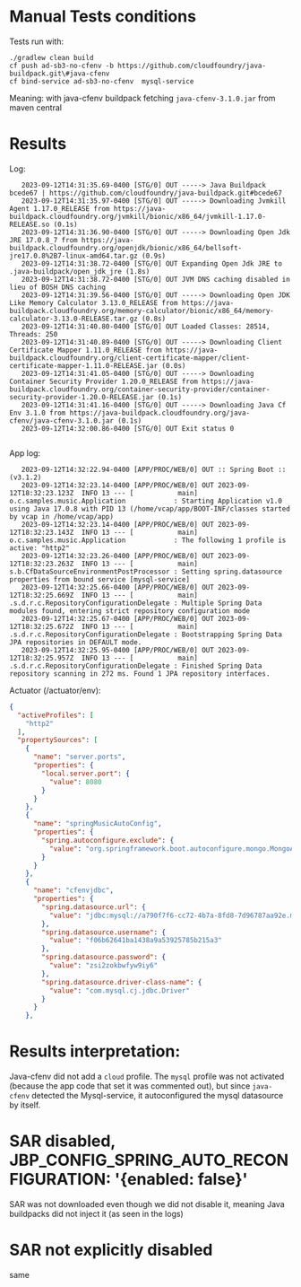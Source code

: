 # Manual Tests conditions

Tests run with:

    ./gradlew clean build
    cf push ad-sb3-no-cfenv -b https://github.com/cloudfoundry/java-buildpack.git\#java-cfenv
    cf bind-service ad-sb3-no-cfenv  mysql-service
    

Meaning: with java-cfenv buildpack fetching `java-cfenv-3.1.0.jar` from maven central

# Results

Log:
```
   2023-09-12T14:31:35.69-0400 [STG/0] OUT -----> Java Buildpack bcede67 | https://github.com/cloudfoundry/java-buildpack.git#bcede67
   2023-09-12T14:31:35.97-0400 [STG/0] OUT -----> Downloading Jvmkill Agent 1.17.0_RELEASE from https://java-buildpack.cloudfoundry.org/jvmkill/bionic/x86_64/jvmkill-1.17.0-RELEASE.so (0.1s)
   2023-09-12T14:31:36.90-0400 [STG/0] OUT -----> Downloading Open Jdk JRE 17.0.8_7 from https://java-buildpack.cloudfoundry.org/openjdk/bionic/x86_64/bellsoft-jre17.0.8%2B7-linux-amd64.tar.gz (0.9s)
   2023-09-12T14:31:38.72-0400 [STG/0] OUT Expanding Open Jdk JRE to .java-buildpack/open_jdk_jre (1.8s)
   2023-09-12T14:31:38.72-0400 [STG/0] OUT JVM DNS caching disabled in lieu of BOSH DNS caching
   2023-09-12T14:31:39.56-0400 [STG/0] OUT -----> Downloading Open JDK Like Memory Calculator 3.13.0_RELEASE from https://java-buildpack.cloudfoundry.org/memory-calculator/bionic/x86_64/memory-calculator-3.13.0-RELEASE.tar.gz (0.8s)
   2023-09-12T14:31:40.80-0400 [STG/0] OUT Loaded Classes: 28514, Threads: 250
   2023-09-12T14:31:40.89-0400 [STG/0] OUT -----> Downloading Client Certificate Mapper 1.11.0_RELEASE from https://java-buildpack.cloudfoundry.org/client-certificate-mapper/client-certificate-mapper-1.11.0-RELEASE.jar (0.0s)
   2023-09-12T14:31:41.05-0400 [STG/0] OUT -----> Downloading Container Security Provider 1.20.0_RELEASE from https://java-buildpack.cloudfoundry.org/container-security-provider/container-security-provider-1.20.0-RELEASE.jar (0.1s)
   2023-09-12T14:31:41.16-0400 [STG/0] OUT -----> Downloading Java Cf Env 3.1.0 from https://java-buildpack.cloudfoundry.org/java-cfenv/java-cfenv-3.1.0.jar (0.1s)
   2023-09-12T14:32:00.86-0400 [STG/0] OUT Exit status 0


```

App log:
```
   2023-09-12T14:32:22.94-0400 [APP/PROC/WEB/0] OUT :: Spring Boot ::                (v3.1.2)
   2023-09-12T14:32:23.14-0400 [APP/PROC/WEB/0] OUT 2023-09-12T18:32:23.123Z  INFO 13 --- [           main] o.c.samples.music.Application            : Starting Application v1.0 using Java 17.0.8 with PID 13 (/home/vcap/app/BOOT-INF/classes started by vcap in /home/vcap/app)
   2023-09-12T14:32:23.14-0400 [APP/PROC/WEB/0] OUT 2023-09-12T18:32:23.143Z  INFO 13 --- [           main] o.c.samples.music.Application            : The following 1 profile is active: "http2"
   2023-09-12T14:32:23.26-0400 [APP/PROC/WEB/0] OUT 2023-09-12T18:32:23.263Z  INFO 13 --- [           main] s.b.CfDataSourceEnvironmentPostProcessor : Setting spring.datasource properties from bound service [mysql-service]
   2023-09-12T14:32:25.66-0400 [APP/PROC/WEB/0] OUT 2023-09-12T18:32:25.669Z  INFO 13 --- [           main] .s.d.r.c.RepositoryConfigurationDelegate : Multiple Spring Data modules found, entering strict repository configuration mode
   2023-09-12T14:32:25.67-0400 [APP/PROC/WEB/0] OUT 2023-09-12T18:32:25.672Z  INFO 13 --- [           main] .s.d.r.c.RepositoryConfigurationDelegate : Bootstrapping Spring Data JPA repositories in DEFAULT mode.
   2023-09-12T14:32:25.95-0400 [APP/PROC/WEB/0] OUT 2023-09-12T18:32:25.957Z  INFO 13 --- [           main] .s.d.r.c.RepositoryConfigurationDelegate : Finished Spring Data repository scanning in 272 ms. Found 1 JPA repository interfaces.

```

Actuator (/actuator/env):

```json
{
  "activeProfiles": [
    "http2"
  ],
  "propertySources": [
    {
      "name": "server.ports",
      "properties": {
        "local.server.port": {
          "value": 8080
        }
      }
    },
    {
      "name": "springMusicAutoConfig",
      "properties": {
        "spring.autoconfigure.exclude": {
          "value": "org.springframework.boot.autoconfigure.mongo.MongoAutoConfiguration,org.springframework.boot.autoconfigure.data.mongo.MongoDataAutoConfiguration,org.springframework.boot.autoconfigure.data.mongo.MongoRepositoriesAutoConfiguration,org.springframework.boot.autoconfigure.data.redis.RedisAutoConfiguration,org.springframework.boot.autoconfigure.data.redis.RedisRepositoriesAutoConfiguration"
        }
      }
    },
    {
      "name": "cfenvjdbc",
      "properties": {
        "spring.datasource.url": {
          "value": "jdbc:mysql://a790f7f6-cc72-4b7a-8fd8-7d96787aa92e.mysql.service.internal:3306/service_instance_db?user=f06b62641ba1438a9a53925785b215a3&password=zsi2zokbwfyw9iy6&sslMode=VERIFY_IDENTITY&useSSL=true&requireSSL=true&enabledTLSProtocols=TLSv1.2&serverSslCert=/etc/ssl/certs/ca-certificates.crt"
        },
        "spring.datasource.username": {
          "value": "f06b62641ba1438a9a53925785b215a3"
        },
        "spring.datasource.password": {
          "value": "zsi2zokbwfyw9iy6"
        },
        "spring.datasource.driver-class-name": {
          "value": "com.mysql.cj.jdbc.Driver"
        }
      }
    },
```

# Results interpretation:

Java-cfenv did not add a `cloud` profile. The `mysql` profile was not activated (because the app code that set it was commented out), but since `java-cfenv` detected the Mysql-service, it autoconfigured the mysql datasource by itself.

# SAR disabled, JBP_CONFIG_SPRING_AUTO_RECONFIGURATION: '{enabled: false}'

SAR was not downloaded even though we did not disable it, meaning Java buildpacks did not inject it (as seen in the logs)

# SAR not explicitly disabled

same